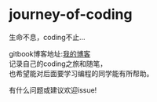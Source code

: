 # journey-of-coding

生命不息，coding不止...

gitbook博客地址:[我的博客](https://github.com/libinghope/journey-of-coding/tree/gh-pages "gitbook")  
记录自己的coding之旅和随笔，  
也希望能对后面要学习编程的同学能有所帮助。

有什么问题或建议欢迎issue!

